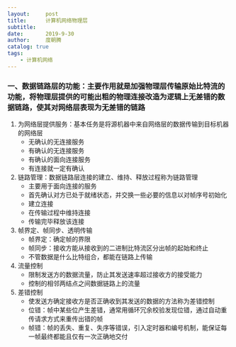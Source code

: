 ```yaml
---
layout:     post
title:      计算机网络物理层
subtitle:   
date:       2019-9-30
author:     度朝腾
catalog: true
tags:
    - 计算机网络
---
```


### 一、数据链路层的功能：主要作用就是加强物理层传输原始比特流的功能，将物理层提供的可能出粗的物理连接改造为逻辑上无差错的数据链路，使其对网络层表现为无差错的链路

1. 为网络层提供服务：基本任务是将源机器中来自网络层的数据传输到目标机器的网络层
   - 无确认的无连接服务
   - 有确认的无连接服务
   - 有确认的面向连接服务
   - 有连接就一定有确认
2. 链路管理：数据链路层连接的建立、维持、释放过程称为链路管理
   - 主要用于面向连接的服务
   - 首先确认对方已处于就绪状态，并交换一些必要的信息以对帧序号初始化
   - 建立连接
   - 在传输过程中维持连接
   - 传输完毕释放该连接
3. 帧界定、帧同步、透明传输
   - 帧界定：确定帧的界限
   - 帧同步：接收方能从接收到的二进制比特流区分出帧的起始和终止
   - 不管数据是什么比特组合，都能在链路上传输
4. 流量控制
   - 限制发送方的数据流量，防止其发送速率超过接收方的接受能力
   - 控制的相邻两结点之间数据链路上的流量
5. 差错控制
   - 使发送方确定接收方是否正确收到其发送的数据的方法称为差错控制
   - 位错：帧中某些位产生差错，通常用循环冗余校验发现位错，通过自动重传请求方式来重传出错的帧
   - 帧错：帧的丢失、重复、失序等错误，引入定时器和编号机制，能保证每一帧最终都能且仅有一次正确地交付

